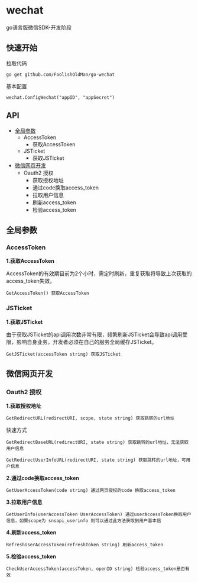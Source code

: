 # wechat

go语言版微信SDK-开发阶段

## 快速开始

拉取代码

`go get github.com/FoolishOldMan/go-wechat`

基本配置

`wechat.ConfigWechat("appID", "appSecret")`

## API

- [全局参数](#全局参数)
    - AccessToken
		- 获取AccessToken
    - JSTicket
		- 获取JSTicket
- [微信网页开发](#微信网页开发)
    - Oauth2 授权
		- 获取授权地址
		- 通过code换取access_token
		- 拉取用户信息
		- 刷新access_token
		- 检验access_token

## 全局参数

### AccessToken

**1.获取AccessToken**

AccessToken的有效期目前为2个小时，需定时刷新，重复获取将导致上次获取的access_token失效。

`GetAccessToken() 获取AccessToken`

### JSTicket

**1.获取JSTicket**

由于获取JSTicket的api调用次数非常有限，频繁刷新JSTicket会导致api调用受限，影响自身业务，开发者必须在自己的服务全局缓存JSTicket。

`GetJSTicket(accessToken string) 获取JSTicket`

## 微信网页开发

### Oauth2 授权

**1.获取授权地址**

`GetRedirectURL(redirectURI, scope, state string) 获取跳转的url地址`

快速方式

`GetRedirectBaseURL(redirectURI, state string) 获取跳转的url地址，无法获取用户信息`

`GetRedirectUserInfoURL(redirectURI, state string) 获取跳转的url地址，可用户信息`

**2.通过code换取access_token**

`GetUserAccessToken(code string) 通过网页授权的code 换取access_token`

**3.拉取用户信息**

`GetUserInfo(userAccessToken UserAccessToken) 通过userAccessToken换取用户信息，如果scope为 snsapi_userinfo 则可以通过此方法获取到用户基本信`

**4.刷新access_token**

`RefreshUserAccessToken(refreshToken string) 刷新access_token`

**5.检验access_token**

`CheckUserAccessToken(accessToken, openID string) 检验access_token是否有效`
